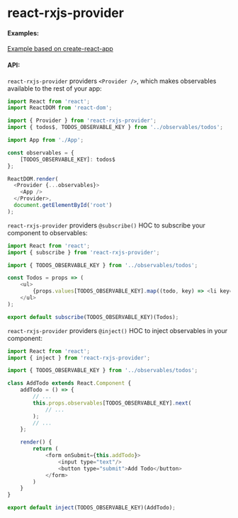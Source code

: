 # react-rxjs-provider

#### Examples:
[Example based on create-react-app](https://github.com/zahorovskyi/react-rxjs-provider/tree/master/example)

#### API:
`react-rxjs-provider` providers ```<Provider />```, which makes observables available to the rest of your app:
``` javascript
import React from 'react';
import ReactDOM from 'react-dom';

import { Provider } from 'react-rxjs-provider';
import { todos$, TODOS_OBSERVABLE_KEY } from '../observables/todos';

import App from './App';

const observables = {
    [TODOS_OBSERVABLE_KEY]: todos$
};

ReactDOM.render(
  <Provider {...observables}>
    <App />
  </Provider>,
  document.getElementById('root')
);
```

`react-rxjs-provider` providers ```@subscribe()``` HOC to subscribe your component to observables:
``` javascript
import React from 'react';
import { subscribe } from 'react-rxjs-provider';

import { TODOS_OBSERVABLE_KEY } from '../observables/todos';

const Todos = props => (
    <ul>
        {props.values[TODOS_OBSERVABLE_KEY].map((todo, key) => <li key={key}>{todo}</li>)}
    </ul>
);

export default subscribe(TODOS_OBSERVABLE_KEY)(Todos);
```

`react-rxjs-provider` providers ```@inject()``` HOC to inject observables in your component:
``` javascript
import React from 'react';
import { inject } from 'react-rxjs-provider';

import { TODOS_OBSERVABLE_KEY } from '../observables/todos';

class AddTodo extends React.Component {
    addTodo = () => {
        // ...
        this.props.observables[TODOS_OBSERVABLE_KEY].next(
            // ...
        );
        // ...
    };

    render() {
        return (
            <form onSubmit={this.addTodo}>
                <input type="text"/>
                <button type="submit">Add Todo</button>
            </form>
        )
    }
}

export default inject(TODOS_OBSERVABLE_KEY)(AddTodo);
```